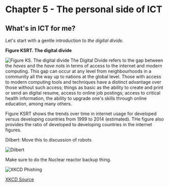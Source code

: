 # Chapter 5 - The personal side of ICT

## What's in ICT for me?

Let's start with a gentle introduction to *the digital divide*. 

**Figure KSRT. The digital divide**

![Figure KS. The digital divide](https://raw.githubusercontent.com/robertriordan/2400/master/Images/internet_usage.png)
The Digital Divide refers to the gap between the *haves* and the *have nots* in terms of access to the internet and modern computing. This gap can occur at any level from neighbourhoods in a community all the way up to nations at the global level. Those with access to modern computing tools and techniques have a distinct advantage over those without such access; things as basic as the ability to create and print or send an digital resume, access to online job postings; access to critical health information, the ability to upgrade one's skills through online education, among many others. 

Figure KSRT shows the trends over time in internet usage for developed versus developing countries from 1999 to 2014 (estimated). THe figure also provides the ratio of developed to developing countries in the internet figures. 

Dilbert: Move this to discussion of robots

![Dilbert](https://raw.githubusercontent.com/robertriordan/2400/master/Images/dilbert_bankers.PNG)

Make sure to do the Nuclear reactor backup thing. 

![XKCD Phishing](https://raw.githubusercontent.com/robertriordan/2400/master/Images/xkcd_phishing.png)

<a class="underlined-link" href="http://imgs.xkcd.com/comics/phishing_license.png" target="_blank">XKCD Source</a>
